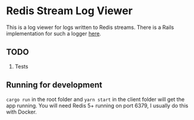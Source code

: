 # Redis Stream Log Viewer

This is a log viewer for logs written to Redis streams. There is a Rails implementation for such a logger [here](https://github.com/mlh758/redis_stream_logger).

## TODO

1. Tests

## Running for development

`cargo run` in the root folder and `yarn start` in the client folder will get the app running. You will
need Redis 5+ running on port 6379, I usually do this with Docker.
